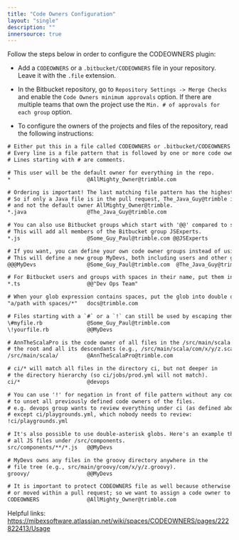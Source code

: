 ```yaml
---
title: "Code Owners Configuration"
layout: "single"
description: ""
innersource: true
---
```


<style>
  article h1 {display: none}
  .menu-right{opacity:0}
</style>

Follow the steps below in order to configure the CODEOWNERS plugin:

- Add a `CODEOWNERS` or a `.bitbucket/CODEOWNERS` file in your repository. Leave it with the `.file` extension.

- In the Bitbucket repository, go to `Repository Settings -> Merge Checks` and enable the `Code Owners minimum approvals` option. If there are multiple teams that own the project use the `Min. # of approvals for each group` option.

- To configure the owners of the projects and files of the repository, read the following instructions:

```txt
# Either put this in a file called CODEOWNERS or .bitbucket/CODEOWNERS
# Every line is a file pattern that is followed by one or more code owners.
# Lines starting with # are comments.

# This user will be the default owner for everything in the repo.
*                        @AllMighty_Owner@trimble.com

# Ordering is important! The last matching file pattern has the highest precedence.
# So if only a Java file is in the pull request, The_Java_Guy@trimble is the code owner
# and not the default owner AllMighty_Owner@trimble.
*.java                   @The_Java_Guy@trimble.com

# You can also use Bitbucket groups which start with '@@' compared to single users.
# This will add all members of the Bitbucket group JSExperts.
*.js                     @Some_Guy_Paul@trimble.com @@JSExperts

# If you want, you can define your own code owner groups instead of using Bitbucket groups.
# This will define a new group MyDevs, both including users and other groups:
@@@MyDevs                @Some_Guy_Paul@trimble.com  @The_Java_Guy@trimble.com @@JSDevs

# For Bitbucket users and groups with spaces in their name, put them into double quotes.
*.ts                     @@"Dev Ops Team"

# When your glob expression contains spaces, put the glob into double quotes.
"a/path with spaces/*"   docs@trimble.com

# Files starting with a `#` or a `!` can still be used by escaping them.
\#myfile.rb              @Some_Guy_Paul@trimble.com
\!yourfile.rb            @@MyDevs

# AnnTheScalaPro is the code owner of all files in the /src/main/scala directory at
# the root and all its descendants (e.g., /src/main/scala/com/x/y/z.scala).
/src/main/scala/         @AnnTheScalaPro@trimble.com

# ci/* will match all files in the directory ci, but not deeper in
# the directory hierarchy (so ci/jobs/prod.yml will not match).
ci/*                     @devops

# You can use '!' for negation in front of file pattern without any code owners afterwards,
# to unset all previously defined code owners of the files.
# e.g. devops group wants to review everything under ci (as defined above),
# except ci/playgrounds.yml, which nobody needs to review:
!ci/playgrounds.yml

# It's also possible to use double-asterisk globs. Here's an example that will match
# all JS files under /src/components.
src/components/**/*.js   @@MyDevs

# MyDevs owns any files in the groovy directory anywhere in the
# file tree (e.g., src/main/groovy/com/x/y/z.groovy).
groovy/                  @@MyDevs

# It is important to protect CODEOWNERS file as well because otherwise it can get deleted
# or moved within a pull request; so we want to assign a code owner to it which can prevent this
CODEOWNERS               @AllMighty_Owner@trimble.com
```

Helpful links: <https://mibexsoftware.atlassian.net/wiki/spaces/CODEOWNERS/pages/222822413/Usage>
